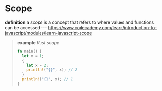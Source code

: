 # Scope

**definition** a _scope_ is a concept that refers to where values and functions can be accessed --- <https://www.codecademy.com/learn/introduction-to-javascript/modules/learn-javascript-scope>

> **example** _Rust scope_
>
> ```rust
> fn main() {
>   let x = 1;
>   {
>     let x = 2;
>     println!("{}", x); // 2
>   }
>   println!("{}", x); // 1
> }
> ```
